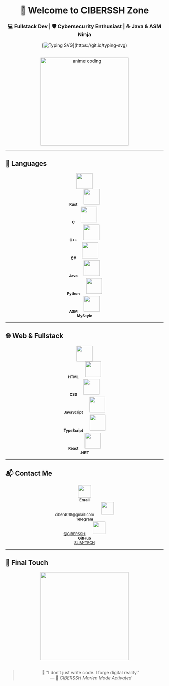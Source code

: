 <h1 align="center">🌸 Welcome to CIBERSSH Zone</h1>

<h3 align="center">💻 Fullstack Dev | 🛡 Cybersecurity Enthusiast | ☕ Java & ASM Ninja</h3>

<div align="center">

[![Typing SVG](https://readme-typing-svg.demolab.com?font=Fira+Code&weight=600&size=25&duration=4000&pause=1000&color=F875AA&center=true&vCenter=true&width=700&lines=Hi!+I'm+Marlen+(CIBERSSH)!;I+code+in+Java%2C+ASM%2C+Python%2C+C%2B%2B...;Cyberpunk+Dev+by+heart.;Stay+hacker%2C+stay+creative!)](https://git.io/typing-svg)

<br>

<img src="https://media.tenor.com/aW9H7qvWy10AAAAC/anime-hacker.gif" width="280" alt="anime coding">

</div>

---

## 🧠 Languages

<div align="center">

<span>
  <img src="https://cdn.jsdelivr.net/gh/devicons/devicon/icons/rust/rust-original.svg" width="50"/><br><sub><b>Rust</b></sub>
</span>&nbsp;&nbsp;&nbsp;
<span>
  <img src="https://cdn.jsdelivr.net/gh/devicons/devicon/icons/c/c-original.svg" width="50"/><br><sub><b>C</b></sub>
</span>&nbsp;&nbsp;&nbsp;
<span>
  <img src="https://cdn.jsdelivr.net/gh/devicons/devicon/icons/cplusplus/cplusplus-original.svg" width="50"/><br><sub><b>C++</b></sub>
</span>&nbsp;&nbsp;&nbsp;
<span>
  <img src="https://cdn.jsdelivr.net/gh/devicons/devicon/icons/csharp/csharp-original.svg" width="50"/><br><sub><b>C#</b></sub>
</span>&nbsp;&nbsp;&nbsp;
<span>
  <img src="https://cdn.jsdelivr.net/gh/devicons/devicon/icons/java/java-original.svg" width="50"/><br><sub><b>Java</b></sub>
</span>&nbsp;&nbsp;&nbsp;
<span>
  <img src="https://cdn.jsdelivr.net/gh/devicons/devicon/icons/python/python-original.svg" width="50"/><br><sub><b>Python</b></sub>
</span>&nbsp;&nbsp;&nbsp;
<span>
  <img src="https://upload.wikimedia.org/wikipedia/commons/2/2e/Assembly_logo.svg" width="50"/><br><sub><b>ASM</b></sub>
</span>&nbsp;&nbsp;&nbsp;
<span>
  <img src="https://raw.githubusercontent.com/SLIM-TECH/SLIM-TECH/main/e1c9d876-ec18-4868-a2bd-dd0e6f360130.png" width="50"/><br><sub><b>MyStyle</b></sub>
</span>

</div>

---

## 🌐 Web & Fullstack

<div align="center">

<span>
  <img src="https://cdn.jsdelivr.net/gh/devicons/devicon/icons/html5/html5-original.svg" width="50"/><br><sub><b>HTML</b></sub>
</span>&nbsp;&nbsp;&nbsp;
<span>
  <img src="https://cdn.jsdelivr.net/gh/devicons/devicon/icons/css3/css3-original.svg" width="50"/><br><sub><b>CSS</b></sub>
</span>&nbsp;&nbsp;&nbsp;
<span>
  <img src="https://cdn.jsdelivr.net/gh/devicons/devicon/icons/javascript/javascript-original.svg" width="50"/><br><sub><b>JavaScript</b></sub>
</span>&nbsp;&nbsp;&nbsp;
<span>
  <img src="https://cdn.jsdelivr.net/gh/devicons/devicon/icons/typescript/typescript-original.svg" width="50"/><br><sub><b>TypeScript</b></sub>
</span>&nbsp;&nbsp;&nbsp;
<span>
  <img src="https://cdn.jsdelivr.net/gh/devicons/devicon/icons/react/react-original.svg" width="50"/><br><sub><b>React</b></sub>
</span>&nbsp;&nbsp;&nbsp;
<span>
  <img src="https://cdn.jsdelivr.net/gh/devicons/devicon/icons/dot-net/dot-net-original.svg" width="50"/><br><sub><b>.NET</b></sub>
</span>

</div>

---

## 📬 Contact Me

<div align="center">

<span>
  <img src="https://cdn-icons-png.flaticon.com/512/732/732200.png" width="40"/><br><sub><b>Email</b></sub><br><sub>ciber4018@gmail.com</sub>
</span>&nbsp;&nbsp;&nbsp;&nbsp;
<span>
  <img src="https://cdn-icons-png.flaticon.com/512/2111/2111646.png" width="40"/><br><sub><b>Telegram</b></sub><br><sub><a href="https://t.me/CIBERSSH">@CIBERSSH</a></sub>
</span>&nbsp;&nbsp;&nbsp;&nbsp;
<span>
  <img src="https://cdn-icons-png.flaticon.com/512/733/733553.png" width="40"/><br><sub><b>GitHub</b></sub><br><sub><a href="https://github.com/SLIM-TECH">SLIM-TECH</a></sub>
</span>

</div>

---

## 🤖 Final Touch

<div align="center">

<img src="https://media.tenor.com/5nN1MvFVu8gAAAAC/anime-girl-coding.gif" width="280"><br><br>

> 💬 "I don’t just write code. I forge digital reality."  
> — 👾 *CIBERSSH Marlen Mode Activated*

</div>
